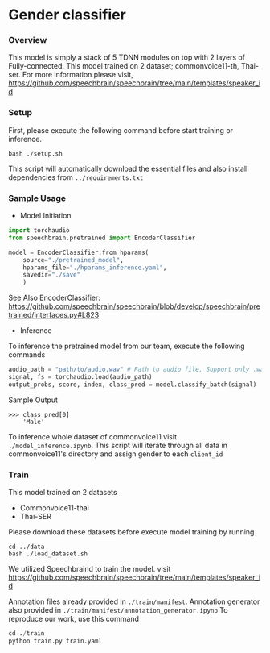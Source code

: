 # Gender classifier

### Overview
This model is simply a stack of 5 TDNN modules on top with 2 layers of Fully-connected. This model trained on 2 dataset; commonvoice11-th, Thai-ser.
For more information please visit, https://github.com/speechbrain/speechbrain/tree/main/templates/speaker_id

### Setup
First, please execute the following command before start training or inference.
```
bash ./setup.sh
```
This script will automatically download the essential files and also install dependencies from `../requirements.txt`

### Sample Usage
- Model Initiation

```py
import torchaudio
from speechbrain.pretrained import EncoderClassifier

model = EncoderClassifier.from_hparams(
    source="./pretrained_model", 
    hparams_file="./hparams_inference.yaml", 
    savedir="./save"
    )
```
See Also
EncoderClassifier: https://github.com/speechbrain/speechbrain/blob/develop/speechbrain/pretrained/interfaces.py#L823

- Inference

To inference the pretrained model from our team, execute the following commands
```py
audio_path = "path/to/audio.wav" # Path to audio file, Support only .wav format with 16kHz
signal, fs = torchaudio.load(audio_path) 
output_probs, score, index, class_pred = model.classify_batch(signal)
```

Sample Output
```
>>> class_pred[0]
    'Male'
```

To inference whole dataset of commonvoice11 visit `./model_inference.ipynb`. This script will iterate through all data in commonvoice11's directory and assign gender to each `client_id`


### Train
This model trained on 2 datasets
 - Commonvoice11-thai
 - Thai-SER

Please download these datasets before execute model training by running 
```console
cd ../data
bash ./load_dataset.sh
```

We utilized Speechbraind to train the model.
visit https://github.com/speechbrain/speechbrain/tree/main/templates/speaker_id

Annotation files already provided in `./train/manifest`. Annotation generator also provided in `./train/manifest/annotation_generator.ipynb`
To reproduce our work, use this command

```py
cd ./train
python train.py train.yaml
```
